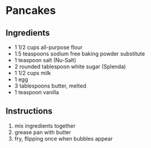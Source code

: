 # Pancakes

## Ingredients 

* 1 1/2 cups all-purpose flour
* 1.5 teaspoons sodium free baking powder substitute
* 1 teaspoon salt (Nu-Salt)
* 2 rounded tablespoon white sugar (Splenda)
* 1 1/2 cups milk
* 1 egg
* 3 tablespoons butter, melted
* 1 teaspoon vanilla

## Instructions

1. mix ingredients together
1. grease pan with butter
1. fry, flipping once when bubbles appear